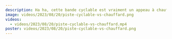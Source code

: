 ```yaml
---
description: Ha ha, cette bande cyclable est vraiment un appeau à chauffards 😅
image: videos/2023/08/20/piste-cyclable-vs-chauffard.png
videos:
  - videos/2023/08/20/piste-cyclable-vs-chauffard.mp4
poster: videos/2023/08/20/piste-cyclable-vs-chauffard.png
---
```

